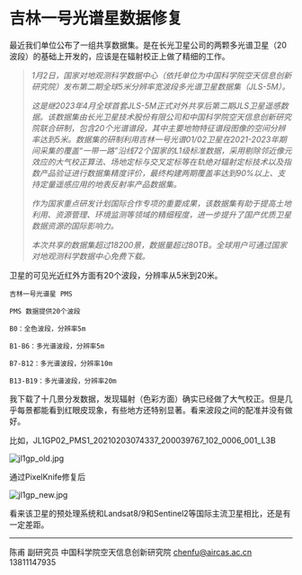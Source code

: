 # 吉林一号光谱星数据修复


最近我们单位公布了一组共享数据集。是在长光卫星公司的两颗多光谱卫星（20波段）的基础上开发的，应该是在辐射校正上做了精细的工作。

> *1月2日，国家对地观测科学数据中心（依托单位为中国科学院空天信息创新研究院）发布第二期全球5米分辨率宽波段多光谱卫星数据集（JLS-5M）。*
>
> *这是继2023年4月全球首套JLS-5M正式对外共享后第二期JLS卫星遥感数据。该数据集由长光卫星技术股份有限公司和中国科学院空天信息创新研究院联合研制，包含20个光谱谱段，其中主要地物特征谱段图像的空间分辨率达到5米。数据集的研制利用吉林一号光谱01/02卫星在2021-2023年期间采集的覆盖“一带一路”沿线72个国家的L1级标准数据，采用剔除邻近像元效应的大气校正算法、场地定标与交叉定标等在轨绝对辐射定标技术以及指数产品验证进行数据集精度评价，最终构建两期覆盖率达到90%以上、支持定量遥感应用的地表反射率产品数据集。*
>
> *作为国家重点研发计划国际合作专项的重要成果，该数据集有助于提高土地利用、资源管理、环境监测等领域的精细程度，进一步提升了国产优质卫星数据资源的国际影响力。*
>
> *本次共享的数据集超过18200景，数据量超过80TB。全球用户可通过国家对地观测科学数据中心免费下载。*

卫星的可见光近红外方面有20个波段，分辨率从5米到20米。

    吉林一号光谱星 PMS
    
    PMS 数据提供20个波段
    
    B0：全色波段，分辨率5m
    
    B1-B6：多光谱波段，分辨率5m
    
    B7-B12：多光谱波段，分辨率10m
    
    B13-B19：多光谱波段，分辨率20m



我下载了十几景分发数据，发现辐射（色彩方面）确实已经做了大气校正。但是几乎每景都能看到红眼皮现象，有些地方还特别显著。看来波段之间的配准并没有做好。



比如，JL1GP02_PMS1_20210203074337_200039767_102_0006_001_L3B



![jl1gp_old.jpg](https://s2.loli.net/2024/01/13/wHVMA4dScJNGYsj.jpg)

通过PixelKnife修复后

![jl1gp_new.jpg](https://s2.loli.net/2024/01/13/DkalQue5v6RjNcM.jpg)

看来该卫星的预处理系统和Landsat8/9和Sentinel2等国际主流卫星相比，还是有一定差距。


---

陈甫 副研究员
中国科学院空天信息创新研究院
chenfu@aircas.ac.cn
13811147935